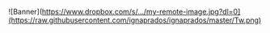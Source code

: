 ![Banner](https://www.dropbox.com/s/.../my-remote-image.jpg?dl=0](https://raw.githubusercontent.com/ignaprados/ignaprados/master/Tw.png)
